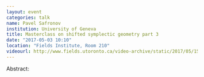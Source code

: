 ```yaml
---
layout: event
categories: talk
name: Pavel Safronov
institution: University of Geneva
title: Masterclass on shifted symplectic geometry part 3
date: "2017-05-03 10:10"
location: "Fields Institute, Room 210"
videourl: http://www.fields.utoronto.ca/video-archive/static/2017/05/1511-16796/mergedvideo.ogv
---
```

Abstract:
